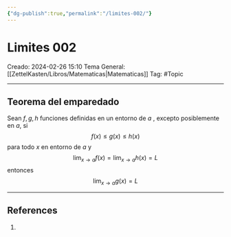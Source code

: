 ```yaml
---
{"dg-publish":true,"permalink":"/limites-002/"}
---
```



# Limites 002
Creado: 2024-02-26 15:10
Tema General:[[ZettelKasten/Libros/Matematicas\|Matematicas]]
Tag: #Topic


___
## Teorema del emparedado

Sean $f,g,h$ funciones definidas en un entorno de $a$ , excepto posiblemente en $a$, si
$$
f(x) \leq g(x) \leq h(x)
$$
para todo $x$ en entorno de $a$ y
$$
\lim_{ x \to a } f(x) = \lim_{ x \to a } h(x) = L 
$$
entonces 
$$
\lim_{ x \to a } g(x) = L 
$$



___
## References
1.